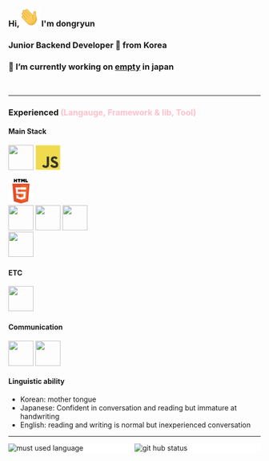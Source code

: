 <link rel="stylesheet" href="https://cdn.jsdelivr.net/gh/devicons/devicon@v2.12.0/devicon.min.css">

### Hi,<img src="https://raw.githubusercontent.com/ABSphreak/ABSphreak/master/gifs/Hi.gif" width="40px" /> I'm dongryun

### Junior Backend Developer 🚀 from Korea

### 🔭 I’m currently working on [empty]() in japan

<br/>

<hr/>

### Experienced <span style="color: pink">(Langauge, Framework & lib, Tool)</span>

#### Main Stack
<p>
    <img src="https://cdn.jsdelivr.net/gh/devicons/devicon/icons/java/java-original-wordmark.svg" width="50" height="50"/>
    <img src="https://raw.githubusercontent.com/devicons/devicon/master/icons/javascript/javascript-original.svg" alt="javascript" width="50" height="50"/>
<div class="tech-stack2">
    <img src="https://raw.githubusercontent.com/devicons/devicon/master/icons/html5/html5-original-wordmark.svg" alt="html5" width="50" height="50"/> 
</div>
<div class="tech-stack3">
    <img src='https://cdn.jsdelivr.net/gh/devicons/devicon/icons/spring/spring-original-wordmark.svg' width="50" height="50">
    <img src='https://cdn.jsdelivr.net/gh/devicons/devicon/icons/nodejs/nodejs-original-wordmark.svg' width="50" height="50">
    <img src='https://cdn.jsdelivr.net/gh/devicons/devicon/icons/express/express-original-wordmark.svg' width="50" height="50">
</div>
<div class="tech-stack4" style="margin-bottom: 1rem">
    <img src='https://cdn.jsdelivr.net/gh/devicons/devicon/icons/docker/docker-plain-wordmark.svg' width="50" height="50">
</div>

#### ETC
<div class="tech-stack5" style="margin-bottom: 1rem">
    <img src='https://cdn.jsdelivr.net/gh/devicons/devicon/icons/amazonwebservices/amazonwebservices-original-wordmark.svg' width="50" height="50">
</div>

#### Communication
<div class="tech-stack6" style="margin-bottom: 1rem">
    <img src='https://cdn.jsdelivr.net/gh/devicons/devicon/icons/slack/slack-original-wordmark.svg' width="50" height="50">
    <img src='https://cdn.jsdelivr.net/gh/devicons/devicon/icons/github/github-original-wordmark.svg' width="50" height="50">
</div>

#### Linguistic ability
- Korean: mother tongue
- Japanese: Confident in conversation and reading but immature at handwriting
- English: reading and writing is normal but inexperienced conversation

<hr/>
<div style="display: flex; align-items: center; background-color: white;">
    <img src="" style="width:50%;" alt="must used language" />
    <img width="50%" src="" style="width:50%;" alt="git hub status" />
</div>
<br/>
<br/>
